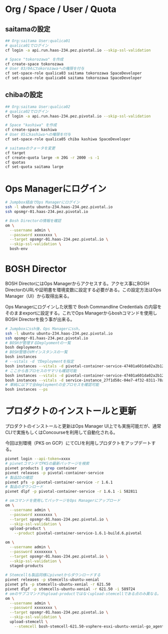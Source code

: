 # Org / Space / User / Quota
## saitamaの設定
```bash
## Org:saitama User:qualica01
# qualica01でログイン
cf login -a api.run.haas-234.pez.pivotal.io --skip-ssl-validation

# Space "tokorozawa" を作成
cf create-space tokorozawa
# User 03/04にtokorozawaへの権限を付与
cf set-space-role qualica03 saitama tokorozawa SpaceDeveloper
cf set-space-role qualica04 saitama tokorozawa SpaceDeveloper
```
## chibaの設定
```bash
## Org:saitama User:qualica02
# qualica02でログイン
cf login -a api.run.haas-234.pez.pivotal.io --skip-ssl-validation

# Space "kashiwa" を作成
cf create-space kashiwa
# User 05にkashiwaへの権限を付与
cf set-space-role qualica05 chiba kashiwa SpaceDeveloper

# saitamaのクォータを変更
cf target
cf create-quota large -m 20G -r 2000 -s -1
cf quotas
cf set-quota saitama large
```

# Ops Managerにログイン
```bash
# Jumpbox経由でOps Managerにログイン
ssh -l ubuntu ubuntu-234.haas-234.pez.pivotal.io
ssh opsmgr-01.haas-234.pez.pivotal.io

# Bosh Directorの情報を確認
om \
  --username admin \
  --password xxxxxxxx \
  --target opsmgr-01.haas-234.pez.pivotal.io \
  --skip-ssl-validation \
  bosh-env
```

# BOSH Director
BOSH DirectorにはOps Managerからアクセスする。アクセス事にBOSH DirectorのURLや証明書を環境変数に設定する必要がある。この設定方法はOps Manager（UI）から取得出来る。

Ops Managerにログインした状態で Bosh Commandline Credentials の内容をそのままexportに設定する。これでOps Managerからboshコマンドを使用しBOSH Directorを扱う事が出来る。
```bash
# Jumpboxにssh後、Ops Managerにssh。
ssh -l ubuntu ubuntu-234.haas-234.pez.pivotal.io
ssh opsmgr-01.haas-234.pez.pivotal.io
# BOSHが管理するDeplyomentの一覧
bosh deployments
# BOSH管理のVMインスタンスの一覧
bosh instances
# --vitals -d でDeploymentを指定
bosh instances --vitals -d pivotal-container-service-47401a601da02a2b127c
# ここから各プロセスのサマリも確認可能
bosh instances --vitals -d pivotal-container-service-47401a601da02a2b127c --ps
bosh instances --vitals -d service-instance_27f1d58c-04e7-4f32-8311-78ad68f8d6b5 --ps
# 単純に以下で全deploymentの全プロセスを確認可能
bosh instances --ps
```

# プロダクトのインストールと更新
プロダクトのインストールと更新はOps Manager UI上でも実施可能だが、通常CLIで実施もしくはConcourseを利用して自動化される。

今回は別環境（PKS on GCP）にてCLIを利用しプロダクトをアップデートする。

```bash
pivnet login --api-token=xxxx
# pivnetコマンドでPKSの最新パッケージを検索
pivnet products | grep container
pivnet releases -p pivotal-container-service
# 製品IDの確認
pivnet pfs -p pivotal-container-service -r 1.6.1
# 製品のダウンロード
pivnet dlpf -p pivotal-container-service -r 1.6.1 -i 582811

# omコマンドを使用してパッケージをOps Managerにアップロード
om \
  --username admin \
  --password xxxxxxxx \
  --target opsmgr-01.haas-234.pez.pivotal.io \
  --skip-ssl-validation \
  upload-product \
    --product pivotal-container-service-1.6.1-build.6.pivotal

om \
  --username admin \
  --password xxxxxxxx \
  --target opsmgr-01.haas-234.pez.pivotal.io \
  --skip-ssl-validation \
  staged-products
    
# Stemcellも製品同様にpivnetからダウンロードする
pivnet releases -p stemcells-ubuntu-xenial
pivnet pfs -p stemcells-ubuntu-xenial -r 621.50
pivnet dlpf -p stemcells-ubuntu-xenial -r 621.50 -i 589724
# omのサブコマンドがupload-productではなくupload-stemcellである点のみ異なる。
om \
  --username admin \
  --password xxxxxxxx \
  --target opsmgr-01.haas-234.pez.pivotal.io \
  --skip-ssl-validation \
  upload-stemcell \
    --stemcell bosh-stemcell-621.50-vsphere-esxi-ubuntu-xenial-go_agent.tgz
```